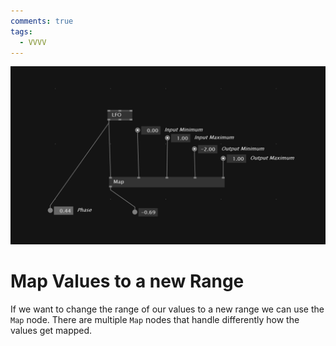 ```yaml
---
comments: true
tags:
  - VVVV
---
```

![alt text](./img/RemapValue.png)
# Map Values to a new Range
If we want to change the range of our values to a new range we can use the `Map` node. There are multiple `Map` nodes that handle differently how the values get mapped.